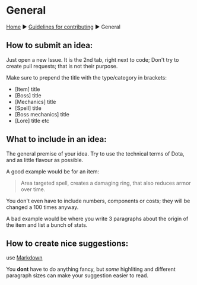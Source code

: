 # General

[Home](../README.md) :arrow_forward: [Guidelines for contributing](guidelines.md) :arrow_forward: General

How to submit an idea:
----------------------

Just open a new Issue. It is the 2nd tab, right next to code;
Don't try to create pull requests; that is not their purpose.

Make sure to prepend the title with the type/category in brackets:
- [Item] title
- [Boss] title
- [Mechanics] title
- [Spell] title
- [Boss mechanics] title
- [Lore] title
etc

What to include in an idea:
---------------------------

The general premise of your idea. Try to use the technical terms of Dota, and as little flavour as possible.

A good example would be for an item:
> Area targeted spell, creates a damaging ring, that also reduces armor over time.

You don't even have to include numbers, components or costs; they will be changed a 100 times anyway.

A bad example would be where you write 3 paragraphs about the origin of the item and list a bunch of stats.

How to create nice suggestions:
-------------------------------

use [Markdown](https://guides.github.com/features/mastering-markdown/)

You **dont** have to do anything fancy, but _some_ highliting and different paragraph sizes can make your suggestion easier to read.
